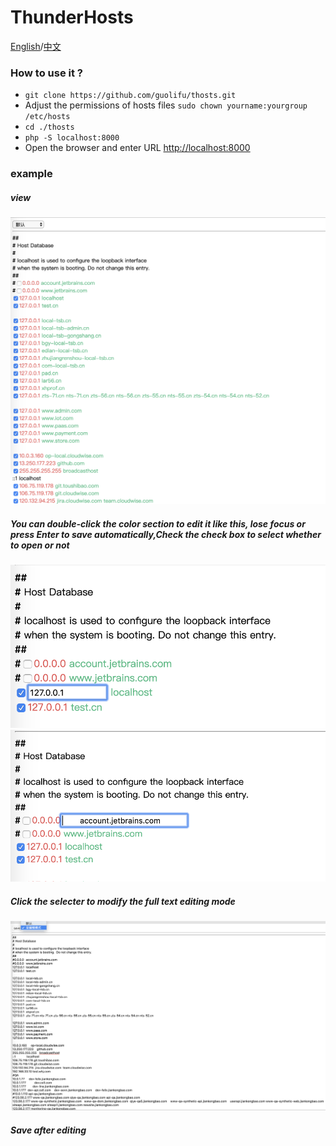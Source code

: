 # ThunderHosts
[English](/README.md)/[中文](/README_cn.md)
### How to use it ?
- `git clone https://github.com/guolifu/thosts.git`
- Adjust the permissions of hosts files
`sudo chown yourname:yourgroup /etc/hosts`
- `cd ./thosts`
- `php -S localhost:8000 `
- Open the browser and enter URL [http://localhost:8000](http://localhost:8000)

### example

##### view

![](https://github.com/guolifu/thosts/raw/master/source/img/p1_1.png)

##### You can double-click the color section to edit it like this, lose focus or press Enter to save automatically,Check the check box to select whether to open or not
![](https://github.com/guolifu/thosts/raw/master/source/img/p1_2.png)
![](https://github.com/guolifu/thosts/raw/master/source/img/p1_3.png)

##### Click the selecter to modify the full text editing mode
![](https://github.com/guolifu/thosts/raw/master/source/img/p2.png)

##### Save after editing
